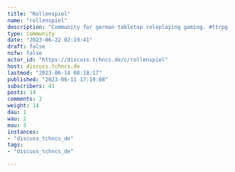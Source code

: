 ```yaml
---
title: "Rollenspiel" 
name: "rollenspiel"
description: "Community for german tabletop roleplaying gaming. #ttrpg #rpg #pnp #roleplay #dnd #dsaCommunity für deutsches Rollenspiel im Stil von D&D und DSA. #pnpdeÄhnliches Communities:* [!rollenspiele@feddit.de](https://feddit.de/c/rollenspiele)* [!rpg@feddit.de](https://feddit.de/c/rpg)"
type: community
date: "2023-06-22 02:19:41"
draft: false
nsfw: false
actor_id: "https://discuss.tchncs.de/c/rollenspiel"
host: discuss.tchncs.de
lastmod: "2023-06-14 08:18:17"
published: "2023-06-11 17:19:08"
subscribers: 41
posts: 14
comments: 2
weight: 14
dau: 1
wau: 2
mau: 3
instances:
- "discuss_tchncs_de"
tags: 
- "discuss_tchncs_de"

---
```

